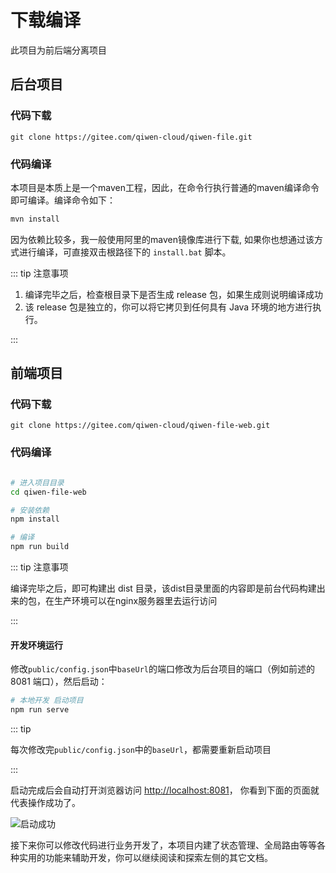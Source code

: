 # 下载编译

此项目为前后端分离项目

## 后台项目

### 代码下载
```shell
git clone https://gitee.com/qiwen-cloud/qiwen-file.git
```
### 代码编译

本项目是本质上是一个maven工程，因此，在命令行执行普通的maven编译命令即可编译。编译命令如下：

```bash
mvn install 
``` 

因为依赖比较多，我一般使用阿里的maven镜像库进行下载, 如果你也想通过该方式进行编译，可直接双击根路径下的 `install.bat` 脚本。


::: tip 注意事项

1. 编译完毕之后，检查根目录下是否生成 release 包，如果生成则说明编译成功
2. 该 release 包是独立的，你可以将它拷贝到任何具有 Java 环境的地方进行执行。

:::



## 前端项目

### 代码下载
```shell
git clone https://gitee.com/qiwen-cloud/qiwen-file-web.git
```

### 代码编译

```bash

# 进入项目目录
cd qiwen-file-web

# 安装依赖
npm install

# 编译
npm run build
```

::: tip 注意事项

编译完毕之后，即可构建出 dist 目录，该dist目录里面的内容即是前台代码构建出来的包，在生产环境可以在nginx服务器里去运行访问

:::



#### 开发环境运行

修改`public/config.json`中`baseUrl`的端口修改为后台项目的端口（例如前述的 8081 端口），然后启动：

```bash
# 本地开发 启动项目
npm run serve
```

::: tip

每次修改完`public/config.json`中的`baseUrl`，都需要重新启动项目

:::

启动完成后会自动打开浏览器访问 [http://localhost:8081](http://localhost:8081/)， 你看到下面的页面就代表操作成功了。

<img :src="$withBase('/img/guide/install/home.png')" alt="启动成功">

接下来你可以修改代码进行业务开发了，本项目内建了状态管理、全局路由等等各种实用的功能来辅助开发，你可以继续阅读和探索左侧的其它文档。
